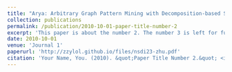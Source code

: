 ```yaml
---
title: "Arya: Arbitrary Graph Pattern Mining with Decomposition-based Sampling"
collection: publications
permalink: /publication/2010-10-01-paper-title-number-2
excerpt: 'This paper is about the number 2. The number 3 is left for future work.'
date: 2010-10-01
venue: 'Journal 1'
paperurl: 'http://zzylol.github.io/files/nsdi23-zhu.pdf'
citation: 'Your Name, You. (2010). &quot;Paper Title Number 2.&quot; <i>Journal 1</i>. 1(2).'
---
```

